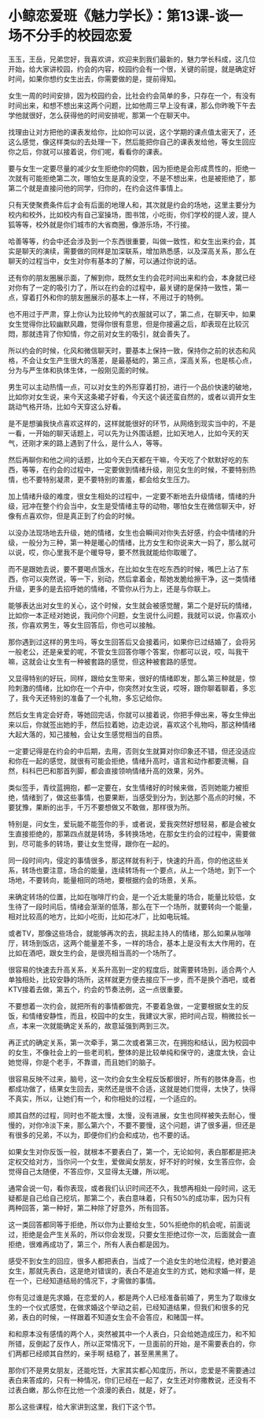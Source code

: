 # 小鲸恋爱班《魅力学长》：第13课-谈一场不分手的校园恋爱

玉玉，王岳，兄弟您好，我喜欢讲，欢迎来到我们最新的，魅力学长科成，这几位开始，给大家讲校园，约会的内容，校园约会有一个很，关键的前提，就是确定好时间，如果你想约女生出去，你需要做的是，提前得知。

女生一周的时间安排，因为校园约会，比社会约会简单的多，只存在一个，有没有时间出来，和想不想出来这两个问题，比如他周三早上没有课，那么你昨晚下午去学他就很好，怎么获得他的时间安排呢，那第一个在聊天中。

找理由让对方把他的课表发给你，比如你可以说，这个学期的课点值太密天了，还这么感觉，像这样类似的去处理一下，然后能把你自己的课表发给他，等女生回应你之后，你就可以接着说，你们呢，看看你的课表。

要与女生一定要尽量的减少女生拒绝你的伺数，因为拒绝是会形成贯性的，拒绝一次就有可能拒绝第二次，哪怕女生是真的没空，不是不想出来，也是被拒绝了，那第二个就是直接问他的同学，归你的，在约会这件事情上。

只有天使聚费条件后才会有后面的地理人和，其次就是约会的场地，这里主要分为校内和校外，比如校内有自己室操场，图书馆，小吃街，你们学校的提人波，提人狐等等，校外就是你们城市的大省商圈，像游乐场，不行接。

哈善等等，约会中还会涉及到一个东西很重要，叫做一致性，和女生出来约会，其实是聊天的演续，需要做的同样是加深联系，增加熟悉感，以及深高关系，那么在聊天的过程当中，女生对你有基本的了解，可以通过你说的话。

还有你的朋友圈展示面，了解到你，既然女生约会花时间出来和约会，本身就已经对你有了一定的吸引力了，所以在约会的过程中，最关键的是保持一致性，第一点，穿着打外和你的朋友圈展示的基本上一样，不用过于的特例。

也不用过于严肃，穿上你认为比较帅气的衣服就可以了，第二点，在聊天中，如果女生觉得你比较幽默风趣，觉得你很有意思，但是你接遍之后，却表现在比较沉悶，那就违背了你知情，你之前对女生的吸引，就会善失了。

所以约会的时候，化风和微信聊天时，要基本上保持一致，保持你之前的状态和风格，不会让女生产生很大的落差，是最基础的，第三点，深高关系，也是核心点，分为与严生体和执体生体，一般刚见面的时候。

男生可以主动热情一点，可以对女生的外形穿着打扮，进行一个品价快速的破地，比如你对女生说，来今天这条裙子好看，今天这个装还蛮自然的，或者以调开女生跳动气格开场，比如今天穿这么好看。

是不是想骗我快点喜欢这样的，这样就能很好的环节，从网络到现实当中的，不是一看，一开始的聊天话题上，可以先为让外围话题，比如天地人，比如今天的天气，还刚才来的路上遇到了什么，是什么人，等等。

然后再聊你和他之间的话题，比如今天白天都在干嘛，今天吃了个默默好吃的东西，等等，在约会的过程中，一定要做到情绪升级，刚见女生的时候，不要特别热情，也不要特别凝肃，更不要特别的害羞，都会给女生压力。

加上情绪升级的难度，很女生相处的过程中，一定要不断地去升级情绪，情绪的升级，冠冲在整个约会当中，女生是受情绪主导的动物，哪怕女生在微信聊天中，好像有点喜欢你，但是真正到了约会的时候。

以没办法现场地去升级，她的情绪，女生也会瞬间对你失去好感，约会中情绪的升级，一般分为三种，第一种是暖心的情绪，比方女生和你说来大一妈了，那么就可以说，哎，你心里我不是个暖导导，要不然我就能给你取暖了。

而不是跟她去说，要不要喝点饿水，在比如女生在吃东西的时候，嘴巴上沾了东西，你可以突然说，等一下，别动，然后拿着金，帮她发脆给擦干净，这一类情绪升级，更多的是去招呼她的情绪，不管你从行为上，还是与你联上。

能够表达出对女生的关心，这个时候，女生就会被感觉醒，第二个是好玩的情绪，比如你一本正经对她说，我问你个问题，女生说什么问题，我就可以说，你喜欢小孩，你喜欢男生，等女生回答后，你也可以接触。

那你遇到过这样的男生吗，等女生回答后又会接着问，如果你已过结婚了，会将另一般老公，还是亲爱的呢，不管女生回答你哪个答案，你都可以说，哎，叫我干嘛，这就会让女生有一种被套路的感觉，但这种被套路的感觉。

又显得特别的好玩，同样，跟给女生带来，很好的情绪即发，那么第三种就是，惊险刺激的情绪，比如你在一个卉中，你突然对女生说，哎呀，跟你聊着聊着，多忘了，我今天还特别的准备了一个礼物，多忘记给你。

然后女生肯定会好奇，等她回完话，你就可以接着说，你把手伸出来，等女生伸出来以后，你就签出她的手，然后拉着她，边走边说，喜欢这个礼物吗，那这种情绪大起大落的，知己接触，会让女生感觉相当的自质。

一定要记得是在约会的中后期，去用，否则女生就算对你印象还不错，但还没适应和你在一起的感觉，就很有可能会拒绝，情绪升高时，语言和动作都要流暢，自然，科科巴巴和那首列脚，都会直接领响情绪升高的效果，另外。

类似签手，青纹蓝拥抱，都一定要在，女生情绪好的时候来做，否则她能力被拒绝，情绪到了，做这些事情，也要果断，当感受到分为，到达那个高点的时候，不要犹豫，果断的出手，千万不要想做又不敢做，那样很为所。

特别是，问女生，爱玩能不能签你的手，或者说，爱我突然好想轻易，都是会被女生直接拒绝的，那第四点就是转场，多转换场地，在那女生约会的过程中，需要做到，尽可能多的转场，要让女生觉得，跟你在一起的。

同一段时间内，侵定的事情很多，那这样就有利于，快速的升高，你的他这些关系，转场也要注意，场合的能量，连续转场有一个要点，从上一个场地，到下一个场地，不要转向，能量相同的场地，要根据约会的场景，关系。

来确定转场的位置，比如在咖啡厅约会，是一个近太能量的场合，能量比较低，女生待了一段时间后，情绪会渐渐的低落，那么在下一个场所，就要转向一个能量，相对比较高的地方，比如小吃街，比如花冰厂，比如电玩城。

或者TV，那像这些场合，就能够再次的去，挑起主持人的情绪，那么如果从咖啡厅，转场到饭店，这两个能量差不多，一样的场合，基本上是没有太大作用的，在比如在酒吧，跟女生约会，是很亮相当高的一个场所了。

很容易的快速去升高关系，关系升高到一定的程度后，就需要转场到，适合两个人单独相处，比较安静的场所，这样就更方便去接应下一步，而不是换个酒吧，或者KTV接着去做，第五个，约会的节奏法例，这一点很重要。

不要想着一次约会，就把所有的事情都做完，不要着急做，一定要根据女生的反饭，和情绪安静性，而且，校园中的女生，我建议大家，把时间占现，稍微拉长一点，本来一次就能确定关系的，故意延强到两到三次。

再正式的确定关系，第一次牵手，第二次或者第三次，在拥抱和结认，因为校园中的女生，不像社会上的一些老司机，整体的是比较单纯和保守的，速度太快，会让她觉得，你是个老手，不靠谱，而且她们的脑子。

很容易反映不过来，脑号，这一次约会女生全程反饭都很好，所有的肢体身高，也都成功做了，结果女生回去，突然还是很不合适，这就是她们觉得，太快了，快得不真实，所以，让她们有一个，和你相处的过程，一个适应的。

顺其自然的过程，同时也不能太慢，太慢，没有进展，女生也同样被失去耐心，慢慢的，对你冷淡下来，那么第六个，不要不要慢，这个问题，讲了很多遍，但还是有很多的兄弟，不以为，即便你们约会和成功，也不要的话。

如果女生对你反饭一般，就根本不要表白了，第一个，无论如何，表白那都是把决定权交给对方，当你问一个女生，爱做闻女朋友，好不好的时候，女生答应你，会觉得自己太随便，不答应你，又显得太无嫌，所以呢。

通常会说一句，看你表现，或者我们认识时间还不久，我想再相处一段时间，这无疑都是自己给自己挖坑，那第二个，表白意味着，只有50%的成功率，因为只有两种回答，第一种好，第二种除了好意外，所有回答。

这一类回答都同等于拒绝，所以你为止要给女生，50%拒绝你的机会呢，前面说过，拒绝是会产生关系的，所以你会发现，只要女生拒绝过你一次，后面就会一直拒绝，很难再成功了，第三个，所有人表白都是因为。

感受不到女生的回应，很多人都把表白，当成了一个追女生的地位流程，绝对要追女生，那就先表白，这是绝对错误的，表白不是追女生的方式，她和求婚一样，是在一个，已经知道结局的情况下，才需做的事情。

你有见过谁是先求婚，在恋爱的人，都是两个人已经准备前婚了，男生为了取缘女生的一个仪式感觉，在做求婚这个举动之前，已经知道结果，但我们和很多的兄弟，表白的时候，一样跟着不知道女生会不会答应，和赌国一样。

和和原本没有感情的两个人，突然被其中一个人表白，只会给她造成压力，和不知所错，反倒起了反作人，所以正常情况下，一旦面前的开始，是不需要表白的，你们两都已经顺其自然的，亲手啊 结稳了，甚至黑黑黑了。

那你们不是男女朋友，还能吃饪，大家其实都心知度历，所以，恋爱是不需要通过表白来答成的，只有一种情况，你们已经在一起了，女生还对你撒教说，还没有不过表白嫩，那么你在比他一个浪漫的表白，就是，好了。

那么这些课程，给大家讲到这里，我们下这个节。
